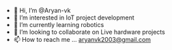 - 👋 Hi, I’m @Aryan-vk
- 👀 I’m interested in IoT project development 
- 🌱 I’m currently learning robotics
- 💞️ I’m looking to collaborate on Live hardware projects 
- 📫 How to reach me ... aryanvk2003@gmail.com

<!---
Aryan-vk/Aryan-vk is a ✨ special ✨ repository because its `README.md` (this file) appears on your GitHub profile.
You can click the Preview link to take a look at your changes.
--->
